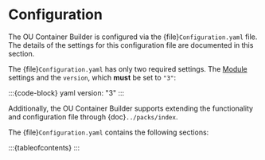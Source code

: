 # Configuration

The OU Container Builder is configured via the {file}`Configuration.yaml` file. The details of the settings for this
configuration file are documented in this section.

The {file}`Configuration.yaml` has only two required settings. The [Module](module) settings and the `version`, which
**must** be set to `"3"`:

:::{code-block} yaml
version: "3"
:::

Additionally, the OU Container Builder supports extending the functionality and configuration file through
{doc}`../packs/index`.

The {file}`Configuration.yaml` contains the following sections:

:::{tableofcontents}
:::

